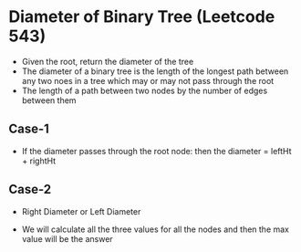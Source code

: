 # Diameter of Binary Tree (Leetcode 543)
- Given the root, return the diameter of the tree
- The diameter of a binary tree is the length of the longest path between any two noes in a tree which may or may not pass through the root
- The length of a path between two nodes by the number of edges between them

## Case-1
- If the diameter passes through the root node: then the diameter = leftHt + rightHt

## Case-2
- Right Diameter or Left Diameter

- We will calculate all the three values for all the nodes and then the max value will be the answer
